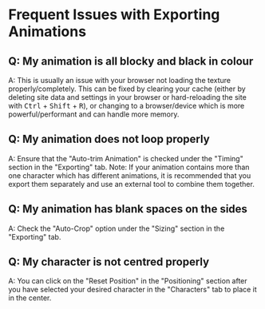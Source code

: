 # Frequent Issues with Exporting Animations

## Q: My animation is all blocky and black in colour

A: This is usually an issue with your browser not loading the texture properly/completely. This can be fixed by clearing your cache (either by deleting site data and settings in your browser or hard-reloading the site with <kbd>Ctrl</kbd> + <kbd>Shift</kbd> + <kbd>R</kbd>), or changing to a browser/device which is more powerful/performant and can handle more memory.

## Q: My animation does not loop properly

A: Ensure that the "Auto-trim Animation" is checked under the "Timing" section in the "Exporting" tab.
Note: If your animation contains more than one character which has different animations, it is recommended that you export them separately and use an external tool to combine them together.

## Q: My animation has blank spaces on the sides

A: Check the "Auto-Crop" option under the "Sizing" section in the "Exporting" tab.

## Q: My character is not centred properly 

A: You can click on the "Reset Position" in the "Positioning" section after you have selected your desired character in the "Characters" tab to place it in the center.
